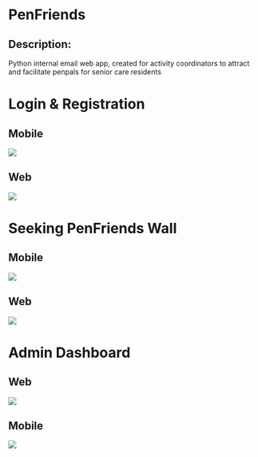 <h1>PenFriends</h1>
<h2>Description:</h2>
<p>Python internal email web app, created for activity coordinators to attract and facilitate penpals for senior care residents</p>
<h1>Login & Registration</h2>
<h2>Mobile</h2>
<img src="demo/login_mobile.JPG">
<h2>Web</h2>
<img src="demo/login_web.JPG">
<h1>Seeking PenFriends Wall</h1>
<h2>Mobile</h2>
<img src="demo/home_wall_mobile.JPG">
<h2>Web</h2>
<img src="demo/home_wall_web.JPG">
<h1>Admin Dashboard</h1>
<h2>Web</h2>
<img src="demo/admin_dash_web.JPG">
<h2>Mobile</h2>
<img src="demo/admin_dash_mobile.JPG">